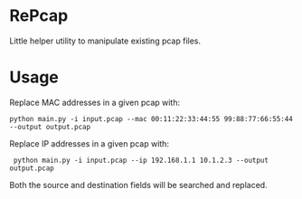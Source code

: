 # RePcap
Little helper utility to manipulate existing pcap files.

# Usage

Replace MAC addresses in a given pcap with:

```
python main.py -i input.pcap --mac 00:11:22:33:44:55 99:88:77:66:55:44 --output output.pcap
```

Replace IP addresses in a given pcap with:

```
 python main.py -i input.pcap --ip 192.168.1.1 10.1.2.3 --output output.pcap       
```

Both the source and destination fields will be searched and replaced.
